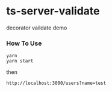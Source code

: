 # ts-server-validate
decorator vaildate demo

### How To Use

```
yarn 
yarn start

```
then

```
http://localhost:3000/users?name=test
```